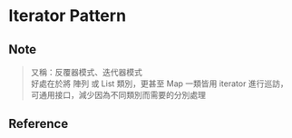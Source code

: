 # Iterator Pattern

## Note
>
> 又稱：反覆器模式、迭代器模式  
> 好處在於將 陣列 或 List 類別，更甚至 Map 一類皆用 iterator 進行巡訪，可通用接口，減少因為不同類別而需要的分別處理
>
>

## Reference
